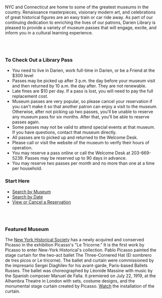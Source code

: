<div class="row margin-bottom-30">

<div class="col-md-8">

NYC and Connecticut are home to some of the greatest museums in the country. Renaissance masterpieces, visionary modern art, and celebrations of great historical figures are an easy train or car ride away. As part of our continuing dedication to enriching the lives of our patrons, Darien Library is pleased to provide a variety of museum passes that will engage, excite, and inform you in a cultural learning experience.

<br />
<br />

### To Check Out a Library Pass
* You need to live in Darien, work full-time in Darien, or be a Friend at the $300 level
* Passes may be picked up after 3 p.m. the day before your museum visit and then returned by 10 a.m. the day after. They are not renewable. 
* Late fines are $10 per day. If a pass is lost, you will need to pay the full replacement cost.
* Museum passes are very popular, so please cancel your reservation if you can't make it so that another patron can enjoy a visit to the museum. Otherwise, after not picking up two passes, you'll be unable to reserve any museum pass for six months. After that, you'll be able to reserve passes again. 
* Some passes may not be valid to attend special events at that museum. If you have questions, contact that museum directly.
* All passes are to picked up and returned to the Welcome Desk.
* Please call or visit the website of the museum to verify their hours of operation.
* You may reserve a pass online or call the Welcome Desk at 203-669-5239. Passes may be reserved up to 90 days in advance.
* You may reserve two passes per month and no more than one at a time per household.

</div>
<div class="col-md-4">

### Start Here
* [Search by Museum](http://www.libraryinsight.net/mpbymuseum.asp?jx=da "Search by Museum") 
* [Search by Date](http://www.libraryinsight.net/mpSmallcal.asp?jx=dap "Search by Date")
* [View or Cancel a Reservation](http://www.libraryinsight.net/mpviewmyreservations.asp?jx=da "View or Cancel a Reservation")

<br />
<br />

### Featured Museum

The [New York Historical Society](http://www.nyhistory.org/exhibitions/picassos-le-tricorne "New York Historical Society") has a newly acquired and conserved Picasso in the exhibition Picasso's "Le Tricorne." It is the first work by Picasso to enter New-York Historical's collection. Pablo Picasso painted the stage curtain for the two-act ballet The Three-Cornered Hat (El sombrero de tres picos or Le tricorne). The ballet and curtain were commissioned by the impresario Sergei Diaghilev for his avant-garde, Paris-based Ballets Russes. The ballet was choreographed by Léonide Massine with music by the Spanish composer Manuel de Falla. It premiered on July 22, 1919, at the Alhambra Theatre in London with sets, costume designs, and the monumental stage curtain created by Picasso. [Watch](http://p.nyhsvod.newyorkhistorica.netdna-cdn.com/vod/nyhsvod.newyorkhistorica/video/picasso.mp4 "Watch") the installation of the curtain.

</div>
</div>